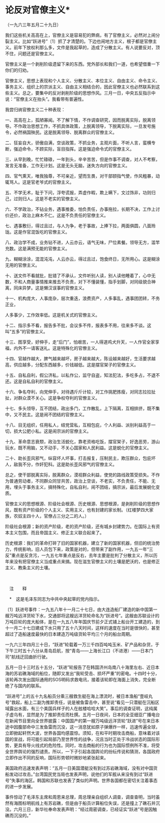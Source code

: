 # 论反对官僚主义\*

（一九六三年五月二十九日）

我们这些机关高高在上，官僚主义是容易犯的弊病，有了官僚主义，必然对上闹分裂主义。比如“跃进号”〔1〕抓了才清楚的。下边也闹地方主义，根子都是官僚主义。前年下放权利那么多，文件是我起草的，造成了分散主义。有人说要反对，顶不住，问题还是官僚主义。

官僚主义是一个剥削阶级遗留下来的东西。党外部长和我们一道，也希望借重一下你们的归劝。

官僚主义，思想上表现和个人主义、分散主义、本位主义、自由主义、命令主义、事务主义、组织上的宗派主义、自由主义相结合的，因此官僚主义也必然联系到这些主义。总之，要集中的反对剥削阶级的思想作风。三月一日，中央五反指示中说：“官僚主义在抬头”。我看带有普遍性。

我尝归纳官僚主义二十种表现：

一、高高在上，孤陋寡闻。不了解下情，不作调查研究，因而脱离实际，脱离领导。不作政治思想工作，不抓具体政策，上脱离领导，下脱离实际，一旦发号施令，必然祸国殃民。这是脱离领导、脱离群众的官僚主义。

二、狂妄自大，骄傲自满，空谈政策，不抓业务，主观片面，不听人言，蛮横专断，强迫命令，不顾实际，盲目指挥。这是强迫命令式的官僚主义。

三、从早到晚，忙忙碌碌，一年到头，辛辛苦苦，但是作事不调查，对人不考察，发言无准备，工作无计划。这是无头无脑，迷失方向的官僚主义。

四、官气熏天，唯我独尊，不可亲近，望而生畏，对干部颐指气使，作风粗暴，动辄骂人。这是官老爷式的官僚主义。

五、不学无术，耻于下问，浮夸谎报，弄虚作暇，欺上瞒下，文过饰非，功则归己，过则归人。这是不老实的官僚主义。

六、不学政治，不钻业务，遇事推委，怕负责任，办事拖拉，长期不决，工作上讨价还价，政治上麻木不仁。这是不负责任的官僚主义。

七、遇事敷衍，得过且过，与人为争，老于事故，上捧下拉，两面俱圆，八面玲珑。这是作官混饭吃的官僚主义。

八、政治学不成，业务钻不进，人云亦云，语气无味，尸位素餐。领导无方，滥竿充数。这是满预无能的官僚主义。

九、糊糊涂涂，混混沌沌，人云亦云，得过且过，饱食终日，无所用心。这是糊涂无用的官僚主义。

十、送文件不看就批，批错了不承认，文件听别人读，别人读他睡着了，心中无数，不和人商量事情推来推去不负责，对下不懂装懂，指手划脚，对同级貌合神离，同床异梦。这是懒汉误事的官僚主义。

十一、机构庞大，人事庞杂，层次重迭，浪费资产，人多事乱，遇事团团转，不务正业，

人多事少，工作效率低。这是机关式的官僚主义。

十二、指示多不看，报告多不批，会议多不传，报表多不用，往来多不谈。这叫“五多”的官僚主义。

十三、图享受，好伸手，走“后门”，怕艰苦，一人得道鸡犬升天，一人作官全家享福，内外不一请客送礼。这是特殊化的官僚主义。

十四、官越作越大，脾气越来越坏，房子越来越大，陈设越来越好，生活要求越高，供应越多，分配东西越多，价钱越低。这是摆官架子的官僚主义。

十五、自私自利，假公济私，以私作公，监守自盗，知法犯法，多吃多占，不退不还。这是自私自利的官僚主义。

十六、争名夺利，向党伸手，对待遇斤斤计较，对工作挑肥拣瘦，对同志拉拉扯扯，对群众漠不关心。这是争权夺利的官僚主义。

十七、多头领导，互不团结，政出多门，工作散乱，上下隔离，互相排挤，既不集中，又不民主。这是闹不团结的官僚主义。

十八、目无组织，任用私人，结党营私，互相包庇，个人利益、派别利益高于一切，损大公肥小私。这是闹宗派的官僚主义。

十九、革命意志衰颓，政治生活蜕化，靠老资格吃饭，摆官架子，好逸恶劳，游山玩水，既不用脑，又不动手，不关心国家和人民利益。这是蜕化的官僚主义。

二十、助长歪风邪气，纵容坏人坏事，打击报复，压制民主，欺压群众，包庇坏人，敌我不分，作奸犯科。这是助长歪风邪气的官僚主义。

总之，使干部脱离实际，脱离群众，漠视群众利益，使党的路线政策受损失。不作为普通劳动者，不同群众同甘共苦，政治上空谈，不老实，不负责任，不能、无用，埋头于事务主义，搞特殊化，自私自利，闹不团结，搞宗派，最后发展蜕化变质。

官僚主义的思想根源、阶级社会根源、历史根源、思想根源，是剥削阶级的思想作风，既有资产阶级的个人主义、实用主义，也有封建的家长制。（红楼梦四大家族，农奴主四十人，官僚占三分之二的人。）

阶级社会根源；新的资产阶级，老的资产阶级，还有城乡封建势力。在国际上有资本主义包围，而且帝国主义、修正主义联合起来了。

历史根源：我们的革命打碎了旧的国家机器，建立了新的国家机器，但旧的统治势力，传统影响，旧人员包下来，政策是对的，但带来了副作用，一九五一年“三反”重点是反贪污，一九五七年重点是反右，去年主要是批判了分散主义，所以历年来没有把官僚主义当成重点来搞。现在滋生官僚主义的土壤是肥沃的，也是修正主义、教条主义的土壤。

　　

　注　　释　

　\*　这是毛泽东同志为中共中央起草的党内指示。

〔1〕跃进号事件：一九五八年十一月二十七日，由大连造船厂建造的新中国第一艘万吨远洋货轮下水，交通部将这艘远洋货轮命名为“跃进号”。这艘由苏联设计的万吨巨轮的庞大船体，是在一九五八年年国庆节前夕正式铺上船台开工建造的，到十一月二十七日建成下水只用了五十八天时间，这样的速度在当时是很快的，甚至超过了造船速度最快的日本建造万吨级货轮平均三个月的船台周期。

一九六三年四月三十日，“跃进”轮载着一万三千四百吨吨玉米、矿产品和杂货，于下午三时五十八分从青岛启航，按“青岛——上海长江口（不进港）——日本门司”航线迂回曲折行驶。

五月一日十三时五十五分，“跃进”轮报告了在韩国济州岛南八十海里左右、近日本海的苏岩礁海域的船位，随即又发出“我轮受击、损坏严重”的密电。十四时十分，该轮再次发出国际通用的SOS明码求救电讯，接着该轮即在海面上消失，完全断绝了与国内的联系。

“跃进号”上的五十九名船员分乘三艘救生艇在海上漂流时，被日本渔船“壹岐丸号”救起，船上二副为推卸责任，说是被鱼雷击中，甚至说“看见一只潜艇在沉船区域露出水面，有三个美国兵样子的人在舷楼哈哈大笑”。事后的调查证明，这纯属子虚乌有，显然是为了推卸责任而杜撰。五月一日夜间，日本的全亚细亚广播电台在新闻节目里向全世界披露：中国国产的第一艘万吨级远洋货轮“跃进”号在来日本途中因腹部命中三发鱼雷而沉没，这一消息犹如原子弹爆炸一样，迅速传遍全球，立即掀起轩然大波，世界各国均感震惊。须知，在和平时期攻击商船，意味着对该国的宣战，将可能引起局部乃至世界性的战争，况且当时正处于冷战状态的国际形势，更具有导火线式的危险性。同时，攻击商船的行为也为国际惯例所不准，将受全世界舆论的强烈谴责。所以，一下子引起各国舆论的纷纭传说和猜测，各国政府立即作出不同的反响，国际形势顿时微妙地紧张起来。

美国政府迅速发表声明：“五月一日美国潜艇没有到过苏岩礁海域，没有对中国货船发动过攻击。”台湾国民党当局也发表声明，说他们的军舰从来没有到过“跃进号”失事的海区。韩国和苏联也发表了类似的声明。世界各国都在密切关注着事态的进一步发展。

事件惊动了毛泽东主席和周恩来总理，周总理亲自组织人调查，调查查明，当时虽然有海图标明航线上有苏岩礁，但是由于船员计算船位失误，还是撞上了礁石并沉没。六月三日，新华社奉命发表声明：“经过周密调查，已经证实“跃进”号是因触礁而沉没的。”
